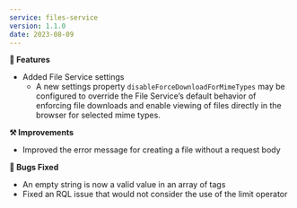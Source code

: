 ```yaml
---
service: files-service
version: 1.1.0
date: 2023-08-09
---
```


**🎁 Features**
* Added File Service settings
  * A new settings property `disableForceDownloadForMimeTypes` may be configured to override the File Service’s default behavior of enforcing file downloads and enable viewing of files directly in the browser for selected mime types.


**⚒️ Improvements**
* Improved the error message for creating a file without a request body


**🐞 Bugs Fixed**
 * An empty string is now a valid value in an array of tags
* Fixed an RQL issue that would not consider the use of the limit operator
